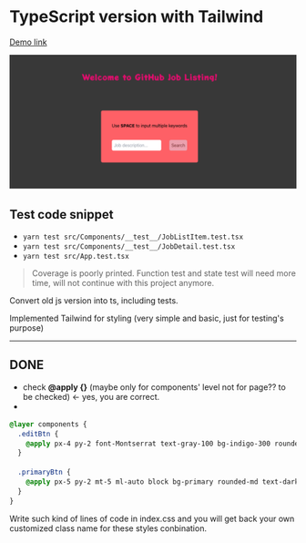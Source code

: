 # TypeScript version with Tailwind
[Demo link](https://git-jobs-ts.web.app/)

![Front Page](./src/img/frontpage.png)

## Test code snippet
- `yarn test src/Components/__test__/JobListItem.test.tsx`
- `yarn test src/Components/__test__/JobDetail.test.tsx`
- `yarn test src/App.test.tsx`

> Coverage is poorly printed. Function test and state test will need more time, will not continue with this project anymore.

Convert old js version into ts, including tests.

Implemented Tailwind for styling (very simple and basic, just for testing's purpose)

---
## DONE

- check **@apply {}** (maybe only for components' level not for page?? to be checked) <- yes, you are correct.
- 
```css
@layer components {
  .editBtn {
    @apply px-4 py-2 font-Montserrat text-gray-100 bg-indigo-300 rounded-md transform hover:bg-indigo-500 duration-200 ease-in-out;
  }

  .primaryBtn {
    @apply px-5 py-2 mt-5 ml-auto block bg-primary rounded-md text-dark font-Amaranth;
  }
}
```
Write such kind of lines of code in index.css and you will get back your own customized class name for these styles conbination.
